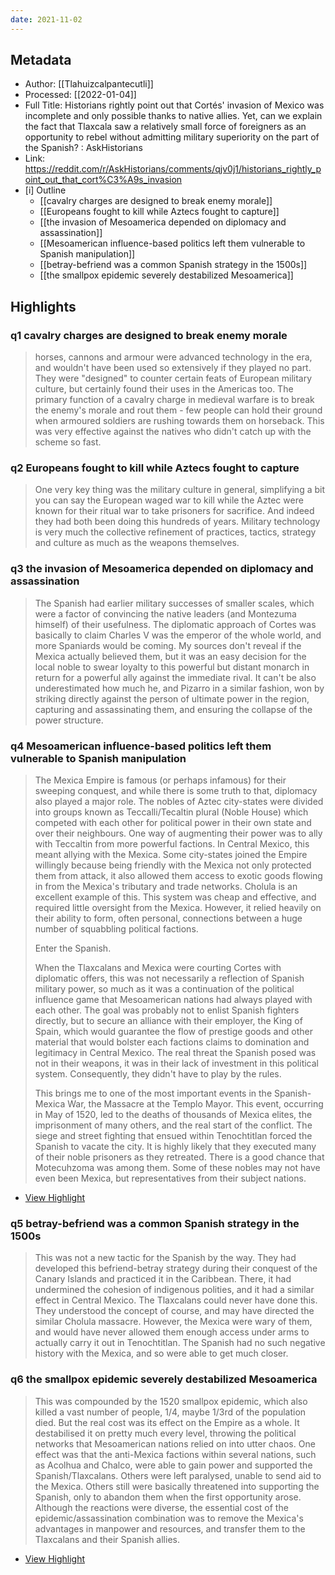 ```yaml
---
date: 2021-11-02
---
```

## Metadata
- Author: [[Tlahuizcalpantecutli]]
- Processed: [[2022-01-04]]
- Full Title: Historians rightly point out that Cortés' invasion of Mexico was incomplete and only possible thanks to native allies. Yet, can we explain the fact that Tlaxcala saw a relatively small force of foreigners as an opportunity to rebel without admitting military superiority on the part of the Spanish? : AskHistorians
- Link: https://reddit.com/r/AskHistorians/comments/qjv0j1/historians_rightly_point_out_that_cort%C3%A9s_invasion
- [i] Outline 
     - [[cavalry charges are designed to break enemy morale]]
     - [[Europeans fought to kill while Aztecs fought to capture]]
     - [[the invasion of Mesoamerica depended on diplomacy and assassination]]
     - [[Mesoamerican influence-based politics left them vulnerable to Spanish manipulation]]
     - [[betray-befriend was a common Spanish strategy in the 1500s]]
     - [[the smallpox epidemic severely destabilized Mesoamerica]]

## Highlights

### q1 cavalry charges are designed to break enemy morale

> horses, cannons and armour were advanced technology in the era, and wouldn't have been used so extensively if they played no part. They were "designed" to counter certain feats of European military culture, but certainly found their uses in the Americas too. The primary function of a cavalry charge in medieval warfare is to break the enemy's morale and rout them - few people can hold their ground when armoured soldiers are rushing towards them on horseback. This was very effective against the natives who didn't catch up with the scheme so fast.  

### q2 Europeans fought to kill while Aztecs fought to capture 

> One very key thing was the military culture in general, simplifying a bit you can say the European waged war to kill while the Aztec were known for their ritual war to take prisoners for sacrifice. And indeed they had both been doing this hundreds of years. Military technology is very much the collective refinement of practices, tactics, strategy and culture as much as the weapons themselves.

### q3 the invasion of Mesoamerica depended on diplomacy and assassination 

> The Spanish had earlier military successes of smaller scales, which were a factor of convincing the native leaders (and Montezuma himself) of their usefulness. The diplomatic approach of Cortes was basically to claim Charles V was the emperor of the whole world, and more Spaniards would be coming. My sources don't reveal if the Mexica actually believed them, but it was an easy decision for the local noble to swear loyalty to this powerful but distant monarch in return for a powerful ally against the immediate rival. It can't be also underestimated how much he, and Pizarro in a similar fashion, won by striking directly against the person of ultimate power in the region, capturing and assassinating them, and ensuring the collapse of the power structure.

### q4 Mesoamerican influence-based politics left them vulnerable to Spanish manipulation

> The Mexica Empire is famous (or perhaps infamous) for their sweeping conquest, and while there is some truth to that, diplomacy also played a major role. The nobles of Aztec city-states were divided into groups known as Teccalli/Tecaltin plural (Noble House) which competed with each other for political power in their own state and over their neighbours. One way of augmenting their power was to ally with Teccaltin from more powerful factions. In Central Mexico, this meant allying with the Mexica. Some city-states joined the Empire willingly because being friendly with the Mexica not only protected them from attack, it also allowed them access to exotic goods flowing in from the Mexica's tributary and trade networks. Cholula is an excellent example of this. This system was cheap and effective, and required little oversight from the Mexica. However, it relied heavily on their ability to form, often personal, connections between a huge number of squabbling political factions.
> 
> Enter the Spanish. 
> 
> When the Tlaxcalans and Mexica were courting Cortes with diplomatic offers, this was not necessarily a reflection of Spanish military power, so much as it was a continuation of the political influence game that Mesoamerican nations had always played with each other. The goal was probably not to enlist Spanish fighters directly, but to secure an alliance with their employer, the King of Spain, which would guarantee the flow of prestige goods and other material that would bolster each factions claims to domination and legitimacy in Central Mexico. The real threat the Spanish posed was not in their weapons, it was in their lack of investment in this political system. Consequently, they didn't have to play by the rules. 
> 
> This brings me to one of the most important events in the Spanish-Mexica War, the Massacre at the Templo Mayor. This event, occurring in May of 1520, led to the deaths of thousands of Mexica elites, the imprisonment of many others, and the real start of the conflict. The siege and street fighting that ensued within Tenochtitlan forced the Spanish to vacate the city. It is highly likely that they executed many of their noble prisoners as they retreated. There is a good chance that Motecuhzoma was among them. Some of these nobles may not have even been Mexica, but representatives from their subject nations.

 * [View Highlight](https://reddit.com/r/AskHistorians/comments/qjv0j1/historians_rightly_point_out_that_cort%C3%A9s_invasion?__readwiseLocation=0%2F1%2F0%2F4%2F2%2F1%2F0%2F0%2F0%2F1%2F0%2F0%2F0%2F5%2F1%2F0%2F2%2F1%2F0%2F0%2F0%2F3%2F1%2F0%2F3%3A0%2C0%2F2%2F0%2F4%2F2%2F1%2F0%2F0%2F0%2F1%2F0%2F0%2F0%2F5%2F1%2F0%2F2%2F1%2F0%2F0%2F0%2F3%2F1%2F0%2F3%3A1358#:~:text=The%20Mexica%20Empire%20is%20famous%2Crepresentatives%20from%20their%20subject%20nations.)

### q5 betray-befriend was a common Spanish strategy in the 1500s

> This was not a new tactic for the Spanish by the way. They had developed this befriend-betray strategy during their conquest of the Canary Islands and practiced it in the Caribbean. There, it had undermined the cohesion of indigenous polities, and it had a similar effect in Central Mexico. The Tlaxcalans could never have done this. They understood the concept of course, and may have directed the similar Cholula massacre. However, the Mexica were wary of them, and would have never allowed them enough access under arms to actually carry it out in Tenochtitlan. The Spanish had no such negative history with the Mexica, and so were able to get much closer.

### q6 the smallpox epidemic severely destabilized Mesoamerica

> This was compounded by the 1520 smallpox epidemic, which also killed a vast number of people, 1/4, maybe 1/3rd of the population died. But the real cost was its effect on the Empire as a whole. It destabilised it on pretty much every level, throwing the political networks that Mesoamerican nations relied on into utter chaos. One effect was that the anti-Mexica factions within several nations, such as Acolhua and Chalco, were able to gain power and supported the Spanish/Tlaxcalans. Others were left paralysed, unable to send aid to the Mexica. Others still were basically threatened into supporting the Spanish, only to abandon them when the first opportunity arose. Although the reactions were diverse, the essential cost of the epidemic/assassination combination was to remove the Mexica's advantages in manpower and resources, and transfer them to the Tlaxcalans and their Spanish allies.

 * [View Highlight](https://reddit.com/r/AskHistorians/comments/qjv0j1/historians_rightly_point_out_that_cort%C3%A9s_invasion?__readwiseLocation=0%2F2%2F0%2F4%2F2%2F1%2F0%2F0%2F0%2F1%2F0%2F0%2F0%2F5%2F1%2F0%2F2%2F1%2F0%2F0%2F0%2F3%2F1%2F0%2F3%3A1359%2C0%2F3%2F0%2F4%2F2%2F1%2F0%2F0%2F0%2F1%2F0%2F0%2F0%2F5%2F1%2F0%2F2%2F1%2F0%2F0%2F0%2F3%2F1%2F0%2F3%3A895#:~:text=This%20was%20not%20a%20new%2CTlaxcalans%20and%20their%20Spanish%20allies.)
